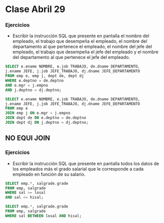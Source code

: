 # Clase Abril 29
### Ejercicios

- Escribir la instrucción SQL que presente en pantalla el nombre del empleado, el trabajo que desempeña el empleado, el nombre del departamento al que pertenece el empleado, el nombre del jefe del empleado, el trabajo que desempeña el jefe del empleado y el nombre del departamento al que pertenece el jefe del empleado.

```sql
SELECT e.ename NOMBRE, e.job TRABAJO, de.dname DEPARTAMENTO, 
j.ename JEFE, j.job JEFE_TRABAJO, dj.dname JEFE_DEPARTAMENTO 
FROM emp e, emp j, dept de, dept dj 
WHERE e.deptno = de.deptno 
AND e.mgr = j.empno 
AND j.deptno = dj.deptno;
```
```sql
SELECT e.ename NOMBRE, e.job TRABAJO, de.dname DEPARTAMENTO, 
j.ename JEFE, j.job JEFE_TRABAJO, dj.dname JEFE_DEPARTAMENTO 
FROM emp e
JOIN emp j ON e.mgr = j.empno
JOIN dept de ON e.deptno = de.deptno 
JOIN dept dj ON j.deptno = dj.deptno;
```

## NO EQUI JOIN
### Ejercicios
- Escribir la instrucción SQL que presente en pantalla todos los datos de los empleados más el grado salarial que le corresponde a cada empleado en función de su salario.

```sql
SELECT emp.*, salgrade.grade 
FROM emp, salgrade
WHERE sal >= losal
AND sal <= hisal;
```

```sql
SELECT emp.*, salgrade.grade 
FROM emp, salgrade
WHERE sal BETWEEN losal AND hisal;
```